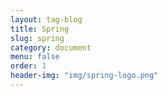 ```yaml
---
layout: tag-blog
title: Spring
slug: spring
category: document
menu: false
order: 1
header-img: "img/spring-logo.png"
---
```

